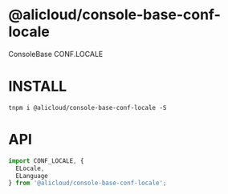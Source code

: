@alicloud/console-base-conf-locale
===

ConsoleBase CONF.LOCALE

# INSTALL

```
tnpm i @alicloud/console-base-conf-locale -S
```

# API

```typescript
import CONF_LOCALE, {
  ELocale,
  ELanguage
} from '@alicloud/console-base-conf-locale';
```
